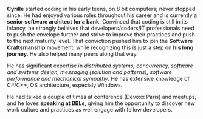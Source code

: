 **Cyrille** started coding in his early teens, on 8 bit computers; never stopped since. He had enjoyed various roles throughout his career and is currently a **senior software architect for a bank**. Convinced that coding is still in its infancy, he strongly believes that developers/coders/IT professionals need to push the envelope further and strive to improve their practices and push to the next maturity level. That conviction pushed him to join the **Software Craftsmanship** movement, while recognizing this is just a step on **his long journey**. He also helped many peers along that way.

He has significant expertise in _distributed systems, concurrency, software and systems design, messaging (solution and patterns), software performance and mechanical sympathy_. He has extensive knowledge of C#/C++, OS architecture, especialy Windows.

He had talked a couple of times at conference (Devoxx Paris) and meetups, and he loves **speaking at BBLs**, giving him the opportunity to discover new work culture and practices as well engage with fellow developers.
